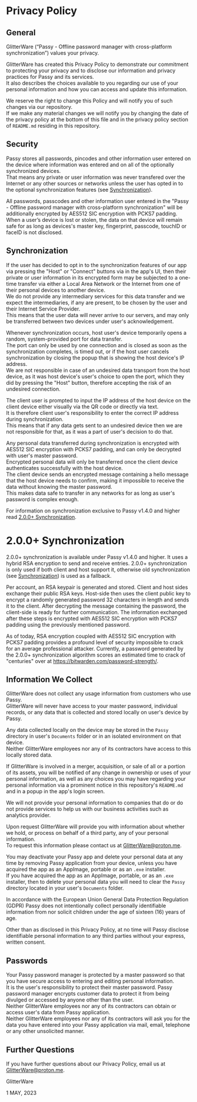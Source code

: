 # Privacy Policy

## General

GlitterWare (“Passy - Offline password manager with cross-platform synchronization”) values your privacy.

GlitterWare has created this Privacy Policy to demonstrate our commitment to protecting your privacy and to disclose our information and privacy practices for Passy and its services.  
It also describes the choices available to you regarding our use of your personal information and how you can access and update this information.

We reserve the right to change this Policy and will notify you of such changes via our repository.  
If we make any material changes we will notify you by changing the date of the privacy policy at the bottom of this file and in the privacy policy section of `README.md` residing in this repository.

## Security

Passy stores all passwords, pincodes and other information user entered on the device where information was entered and on all of the optionally synchronized devices.  
That means any private or user information was never transfered over the Internet or any other sources or networks unless the user has opted in to the optional synchronization features (see [Synchronization](#synchronization)).

All passwords, passcodes and other information user entered in the "Passy - Offline password manager with cross-platform synchronization" will be additionally encrypted by AES512 SIC encryption with PCKS7 padding.  
When a user’s device is lost or stolen, the data on that device will remain safe for as long as devices's master key, fingerprint, passcode, touchID or faceID is not disclosed.

## Synchronization

If the user has decided to opt in to the synchronization features of our app via pressing the "Host" or "Connect" buttons via in the app's UI, then their private or user information in its encrypted form may be subjected to a one-time transfer via either a Local Area Network or the Internet from one of their personal devices to another device.  
We do not provide any intermediary services for this data transfer and we expect the intermediaries, if any are present, to be chosen by the user and their Internet Service Provider.  
This means that the user data will never arrive to our servers, and may only be transferred between two devices under user's acknowledgement.

Whenever synchronization occurs, host user's device temporarily opens a random, system-provided port for data transfer.  
The port can only be used by one connection and is closed as soon as the synchronization completes, is timed out, or if the host user cancels synchronization by closing the popup that is showing the host device's IP address.  
We are not responsible in case of an undesired data transport from the host device, as it was host device's user's choice to open the port, which they did by pressing the "Host" button, therefore accepting the risk of an undesired connection.

The client user is prompted to input the IP address of the host device on the client device either visually via the QR code or directly via text.  
It is therefore client user's responsibility to enter the correct IP address during synchronization.  
This means that if any data gets sent to an undesired device then we are not responsible for that, as it was a part of user's decision to do that.

Any personal data transferred during synchronization is encrypted with AES512 SIC encryption with PCKS7 padding, and can only be decrypted with user's master password.  
Encrypted personal data will only be transferred once the client device authenticates successfully with the host device.  
The client device sends an encrypted message containing a hello message that the host device needs to confirm, making it impossible to receive the data without knowing the master password.  
This makes data safe to transfer in any networks for as long as user's password is complex enough.

For information on synchronization exclusive to Passy v1.4.0 and higher read [2.0.0+ Synchronization](#200-synchronization).

# 2.0.0+ Synchronization

2.0.0+ synchronization is available under Passy v1.4.0 and higher.
It uses a hybrid RSA encryption to send and receive entries. 2.0.0+ synchronization is only used if both client and host support it, otherwise old synchronization (see [Synchronization](#synchronization)) is used as a fallback.

Per account, an RSA keypair is generated and stored. Client and host sides exchange their public RSA keys. Host-side then uses the client public key to encrypt a randomly generated password 32 characters in length and sends it to the client. After decrypting the message containing the password, the client-side is ready for further communication. The information exchanged after these steps is encrypted with AES512 SIC encryption with PCKS7 padding using the previously mentioned password.

As of today, RSA encryption coupled with AES512 SIC encryption with PCKS7 padding provides a profound level of security impossible to crack for an average professional attacker.
Currently, a password generated by the 2.0.0+ synchronization algorithm scores an estimated time to crack of "centuries" over at https://bitwarden.com/password-strength/.

## Information We Collect

GlitterWare does not collect any usage information from customers who use Passy.  
GlitterWare will never have access to your master password, individual records, or any data that is collected and stored locally on user's device by Passy.

Any data collected locally on the device may be stored in the `Passy` directory in user's `Documents` folder or in an isolated environment on that device.  
Neither GlitterWare employees nor any of its contractors have access to this locally stored data.

If GlitterWare is involved in a merger, acquisition, or sale of all or a portion of its assets, you will be notified of any change in ownership or uses of your personal information, as well as any choices you may have regarding your personal information via a prominent notice in this repository's `README.md` and in a popup in the app's login screen.

We will not provide your personal information to companies that do or do not provide services to help us with our business activities such as analytics provider.

Upon request GlitterWare will provide you with information about whether we hold, or process on behalf of a third party, any of your personal information.  
To request this information please contact us at GlitterWare@proton.me.

You may deactivate your Passy app and delete your personal data at any time by removing Passy application from your device, unless you have acquired the app as an AppImage, portable or as an `.exe` installer.  
If you have acquired the app as an AppImage, portable, or as an `.exe` installer, then to delete your personal data you will need to clear the `Passy` directory located in your user's `Documents` folder.

In accordance with the European Union General Data Protection Regulation (GDPR) Passy does not intentionally collect personally identifiable information from nor solicit children under the age of sixteen (16) years of age.

Other than as disclosed in this Privacy Policy, at no time will Passy disclose identifiable personal information to any third parties without your express, written consent.

## Passwords

Your Passy password manager is protected by a master password so that you have secure access to entering and editing personal information.  
It is the user's responsibility to protect their master password. Passy password manager encrypts customer data to protect it from being divulged or accessed by anyone other than the user.  
Neither GlitterWare employees nor any of its contractors can obtain or access user's data from Passy application.  
Neither GlitterWare employees nor any of its contractors will ask you for the data you have entered into your Passy application via mail, email, telephone or any other unsolicited manner.

## Further Questions

If you have further questions about our Privacy Policy, email us at GlitterWare@proton.me.

GlitterWare

1 MAY, 2023
